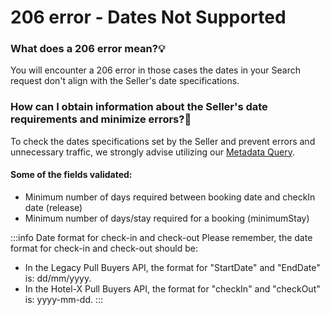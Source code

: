 ﻿---
sidebar_position: 11
---

# 206 error - Dates Not Supported


### What does a 206 error mean?💡
You will encounter a 206 error in those cases the dates in your Search request don't align with the Seller's date specifications.

### How can I obtain information about the Seller's date requirements and minimize errors?🚫
To check the dates specifications set by the Seller and prevent errors and unnecessary traffic, we strongly advise utilizing our [Metadata Query](/docs/apis/for-buyers/hotel-x-pull-buyers-api/content/metadata).
 
#### Some of the fields validated:

- Minimum number of days required between booking date and checkIn date (release)
- Minimum number of days/stay required for a booking (minimumStay)

:::info Date format for check-in and check-out
Please remember, the date format for check-in and check-out should be:
- In the Legacy Pull Buyers API, the format for "StartDate" and "EndDate" is: dd/mm/yyyy.
- In the Hotel-X Pull Buyers API, the format for "checkIn" and "checkOut" is: yyyy-mm-dd.
:::